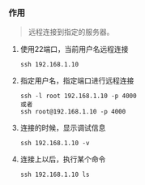 ### 作用
> 远程连接到指定的服务器。

1. 使用22端口，当前用户名远程连接
    ```
    ssh 192.168.1.10
    ```
1. 指定用户名，指定端口进行远程连接
    ```
    ssh -l root 192.168.1.10 -p 4000
    或者
    ssh root@192.168.1.10 -p 4000
    ```
1. 连接的时候，显示调试信息
    ```
    ssh 192.168.1.10 -v
    ```
1. 连接上以后，执行某个命令
    ```
    ssh 192.168.1.10 ls
    ```